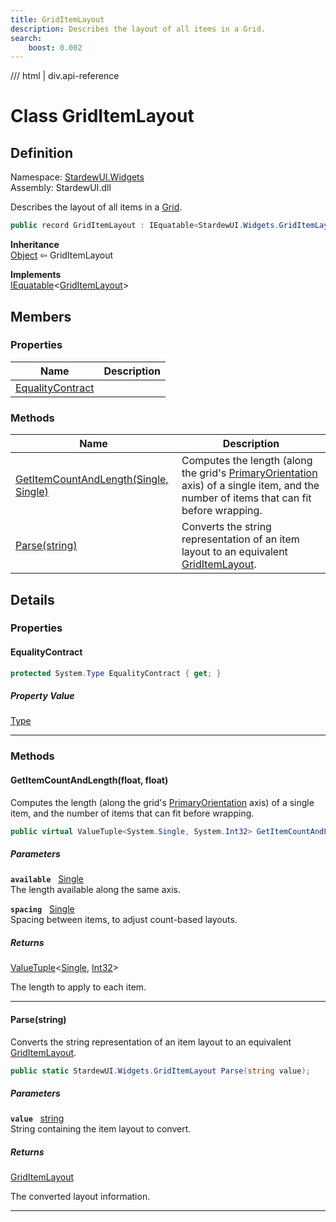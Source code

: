 ```yaml
---
title: GridItemLayout
description: Describes the layout of all items in a Grid.
search:
    boost: 0.002
---
```


<link rel="stylesheet" href="/StardewUI/stylesheets/reference.css" />

/// html | div.api-reference

# Class GridItemLayout

## Definition

<div class="api-definition" markdown>

Namespace: [StardewUI.Widgets](index.md)  
Assembly: StardewUI.dll  

</div>

Describes the layout of all items in a [Grid](grid.md).

```cs
public record GridItemLayout : IEquatable<StardewUI.Widgets.GridItemLayout>
```

**Inheritance**  
[Object](https://learn.microsoft.com/en-us/dotnet/api/system.object) ⇦ GridItemLayout

**Implements**  
[IEquatable](https://learn.microsoft.com/en-us/dotnet/api/system.iequatable-1)<[GridItemLayout](griditemlayout.md)>

## Members

### Properties

 | Name | Description |
| --- | --- |
| [EqualityContract](#equalitycontract) |  | 

### Methods

 | Name | Description |
| --- | --- |
| [GetItemCountAndLength(Single, Single)](#getitemcountandlengthfloat-float) | Computes the length (along the grid's [PrimaryOrientation](grid.md#primaryorientation) axis) of a single item, and the number of items that can fit before wrapping. | 
| [Parse(string)](#parsestring) | Converts the string representation of an item layout to an equivalent [GridItemLayout](griditemlayout.md). | 

## Details

### Properties

#### EqualityContract



```cs
protected System.Type EqualityContract { get; }
```

##### Property Value

[Type](https://learn.microsoft.com/en-us/dotnet/api/system.type)

-----

### Methods

#### GetItemCountAndLength(float, float)

Computes the length (along the grid's [PrimaryOrientation](grid.md#primaryorientation) axis) of a single item, and the number of items that can fit before wrapping.

```cs
public virtual ValueTuple<System.Single, System.Int32> GetItemCountAndLength(float available, float spacing);
```

##### Parameters

**`available`** &nbsp; [Single](https://learn.microsoft.com/en-us/dotnet/api/system.single)  
The length available along the same axis.

**`spacing`** &nbsp; [Single](https://learn.microsoft.com/en-us/dotnet/api/system.single)  
Spacing between items, to adjust count-based layouts.

##### Returns

[ValueTuple](https://learn.microsoft.com/en-us/dotnet/api/system.valuetuple-2)<[Single](https://learn.microsoft.com/en-us/dotnet/api/system.single), [Int32](https://learn.microsoft.com/en-us/dotnet/api/system.int32)>

  The length to apply to each item.

-----

#### Parse(string)

Converts the string representation of an item layout to an equivalent [GridItemLayout](griditemlayout.md).

```cs
public static StardewUI.Widgets.GridItemLayout Parse(string value);
```

##### Parameters

**`value`** &nbsp; [string](https://learn.microsoft.com/en-us/dotnet/api/system.string)  
String containing the item layout to convert.

##### Returns

[GridItemLayout](griditemlayout.md)

  The converted layout information.

-----


